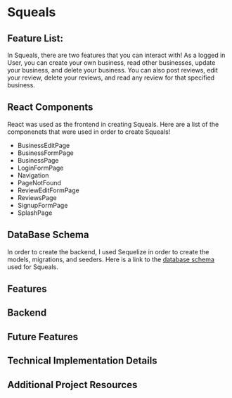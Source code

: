# Squeals

## Feature List:
In Squeals, there are two features that you can interact with! As a logged in User, you can create your own business, read other businesses, update your business, and delete your business. You can also post reviews, edit your review, delete your reviews, and read any review for that specified business.



## React Components
React was used as the frontend in creating Squeals. Here are a list of the componenets that were used in order to create Squeals!
- BusinessEditPage
- BusinessFormPage
- BusinessPage
- LoginFormPage
- Navigation
- PageNotFound
- ReviewEditFormPage
- ReviewsPage
- SignupFormPage
- SplashPage


## DataBase Schema
In order to create the backend, I used Sequelize in order to create the models, migrations, and seeders. Here is a link to the [database schema](https://github.com/ChrisPHong/Squeals/wiki/Database-Schema) used for Squeals.


## Features


## Backend


## Future Features
## Technical Implementation Details


## Additional Project Resources
